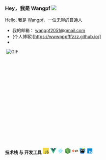 ### Hey，我是 Wangpf <img src="https://media.giphy.com/media/hvRJCLFzcasrR4ia7z/giphy.gif" width="25px">

Hello, 我是 [Wangpf](https://juejin.cn/user/2849570008611575)，一位无聊的普通人
- 我的邮箱： wangpf2051@gmail.com
- (个人博客)[https://wwwpppfffzzz.github.io/]
- 


<img align="right" alt="GIF" src="https://github.com/abhisheknaiidu/abhisheknaiidu/blob/master/code.gif?raw=true" width="500" height="320" />

**技术栈 与 开发工具**
<code><img height="20" src="https://raw.githubusercontent.com/github/explore/80688e429a7d4ef2fca1e82350fe8e3517d3494d/topics/javascript/javascript.png"></code>
<code><img height="20" src="https://raw.githubusercontent.com/github/explore/80688e429a7d4ef2fca1e82350fe8e3517d3494d/topics/vue/vue.png"></code>
<code><img height="20" src="https://raw.githubusercontent.com/github/explore/80688e429a7d4ef2fca1e82350fe8e3517d3494d/topics/react/react.png"></code>
<code><img height="20" src="https://raw.githubusercontent.com/github/explore/80688e429a7d4ef2fca1e82350fe8e3517d3494d/topics/nodejs/nodejs.png"></code>
<code><img height="20" src="https://raw.githubusercontent.com/github/explore/80688e429a7d4ef2fca1e82350fe8e3517d3494d/topics/git/git.png"></code>
<code><img height="20" src="https://raw.githubusercontent.com/likaia/likaia/main/webstorm.png"></code>
<code><img height="20" src="https://raw.githubusercontent.com/likaia/likaia/main/typescript.png"></code>




